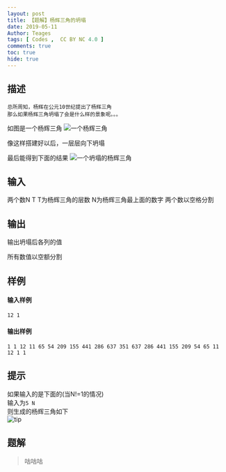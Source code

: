 ```yaml
---
layout: post
title: 【题解】杨辉三角的坍塌
date: 2019-05-11
Author: Teages 
tags: [ Codes ,  CC BY NC 4.0 ]
comments: true
toc: true
hide: true
---
```

## 描述
~~~
总所周知，杨辉在公元10世纪提出了杨辉三角
那么如果杨辉三角坍塌了会是什么样的景象呢。。。
~~~


<!-- more -->

如图是一个杨辉三角
![一个杨辉三角](https://res.cloudinary.com/teages-blog/image/upload/v1557544646/Code-The-Collapse-of-Pascal%27s-Triangle/%E4%B8%80%E4%B8%AA%E6%9D%A8%E8%BE%89%E4%B8%89%E8%A7%92_wv7m8q.png)

像这样搭建好以后，一层层向下坍塌

最后能得到下面的结果
![一个坍塌的杨辉三角](https://res.cloudinary.com/teages-blog/image/upload/v1557544646/Code-The-Collapse-of-Pascal%27s-Triangle/%E4%B8%80%E4%B8%AA%E5%A1%8C%E4%BA%86%E7%9A%84%E6%9D%A8%E8%BE%89%E4%B8%89%E8%A7%92_jkbjim.png)

## 输入

两个数N T
T为杨辉三角的层数
N为杨辉三角最上面的数字
两个数以空格分割

## 输出

输出坍塌后各列的值

所有数值以空额分割

## 样例
#### 输入样例
~~~
12 1
~~~
#### 输出样例
~~~
1 1 12 11 65 54 209 155 441 286 637 351 637 286 441 155 209 54 65 11 12 1 1
~~~

## 提示
如果输入的是下面的(当N!=1的情况)</br>
输入为`5 N`</br>
则生成的杨辉三角如下</br>
![tip](https://res.cloudinary.com/teages-blog/image/upload/v1557545444/Code-The-Collapse-of-Pascal%27s-Triangle/%E6%8F%90%E7%A4%BA_nimb1n.png)

## 题解

>咕咕咕
